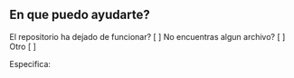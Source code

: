 ## En que puedo ayudarte?




El repositorio ha dejado de funcionar? [ ]
No encuentras algun archivo?           [ ]
Otro                                   [ ]


Especifica:


